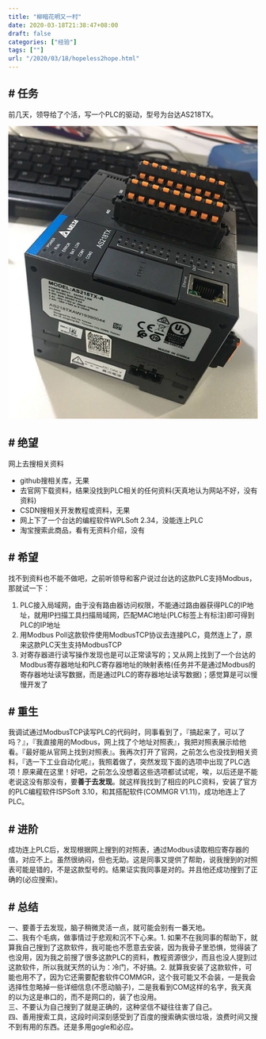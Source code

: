 ```yaml
---
title: "柳暗花明又一村"
date: 2020-03-18T21:38:47+08:00
draft: false
categories: ["经验"]
tags: [""]
url: "/2020/03/18/hopeless2hope.html"
---
```


##  # 任务

前几天，领导给了个活，写一个PLC的驱动，型号为台达AS218TX。

![](/images/台达PLC.jpg)

## # 绝望

网上去搜相关资料

- github搜相关库，无果
- 去官网下载资料，结果没找到PLC相关的任何资料(天真地认为网站不好，没有资料)
- CSDN搜相关开发教程或资料，无果
- 网上下了一个台达的编程软件WPLSoft 2.34，没能连上PLC
- 淘宝搜索此商品，看有无资料介绍，没有

## # 希望

找不到资料也不能不做吧，之前听领导和客户说过台达的这款PLC支持Modbus，那就试一下：

1. PLC接入局域网，由于没有路由器访问权限，不能通过路由器获得PLC的IP地址，就用IP扫描工具扫描局域网，匹配MAC地址(PLC标签上有标注)即可得到PLC的IP地址
2. 用Modbus Poll这款软件使用ModbusTCP协议去连接PLC，竟然连上了，原来这款PLC天生支持ModbusTCP
3. 对寄存器进行读写操作发现也是可以正常读写的；又从网上找到了一个台达的Modbus寄存器地址和PLC寄存器地址的映射表格(任务并不是通过Modbus的寄存器地址读写数据，而是通过PLC的寄存器地址读写数据)；感觉算是可以慢慢开发了

## # 重生

我调试通过ModbusTCP读写PLC的代码时，同事看到了，『搞起来了，可以了吗？』，『我直接用的Modbus，网上找了个地址对照表』，我把对照表展示给他看。『最好能从官网上找到对照表』。我再次打开了官网，之前怎么也没找到相关资料，『选一下工业自动化呢』，我照着做了，突然发现下面的选项中出现了PLC选项！原来藏在这里！好吧，之前怎么没想着这些选项都试试呢，唉，以后还是不能老说这没有那没有，要**善于去发现**。就这样我找到了相应的PLC资料，安装了官方的PLC编程软件ISPSoft 3.10，和其搭配软件(COMMGR V1.11)，成功地连上了PLC。

## # 进阶

成功连上PLC后，发现根据网上搜到的对照表，通过Modbus读取相应寄存器的值，对应不上。虽然很纳闷，但也无助。这是同事又提供了帮助，说我搜到的对照表可能是错的，不是这款型号的。结果证实我同事是对的。并且他还成功搜到了正确的(必应搜索)。

## # 总结

一、要善于去发现，脑子稍微灵活一点，就可能会别有一番天地。  
二、我有个毛病，做事情过于悲观和沉不下心来。1. 如果不在我同事的帮助下，就算我自己搜到了这款软件，我可能也不愿意去安装，因为我骨子里恐惧，觉得装了也没用，因为我之前搜了很多这款PLC的资料，教程资源很少，而且也没人提到过这款软件，所以我就天然的认为：冷门，不好搞。2. 就算我安装了这款软件，可能也用不了，因为它还需要配套软件COMMGR，这个我可能又不会装，一是我会选择性忽略掉一些详细信息(不愿动脑子)，二是我看到COM这样的名字，我天真的以为这是串口的，而不是网口的，装了也没用。  
三、不要认为自己搜到了就是正确的，这种坚信不疑往往害了自己。  
四、善用搜索工具，这段时间深刻感受到了百度的搜索确实很垃圾，浪费时间又搜不到有用的东西。还是多用gogle和必应。